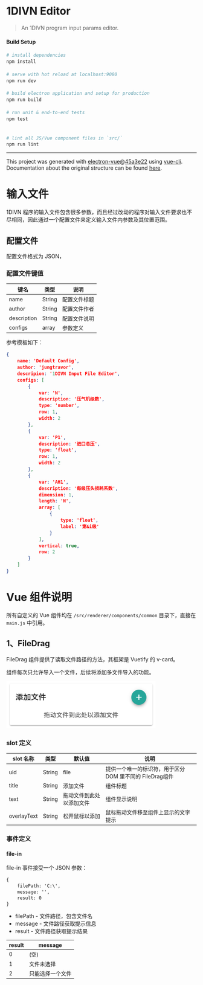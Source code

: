 # 1DIVN Editor

> An 1DIVN program input params editor.

#### Build Setup

``` bash
# install dependencies
npm install

# serve with hot reload at localhost:9080
npm run dev

# build electron application and setup for production
npm run build

# run unit & end-to-end tests
npm test


# lint all JS/Vue component files in `src/`
npm run lint

```

---

This project was generated with [electron-vue](https://github.com/SimulatedGREG/electron-vue)@[45a3e22](https://github.com/SimulatedGREG/electron-vue/tree/45a3e224e7bb8fc71909021ccfdcfec0f461f634) using [vue-cli](https://github.com/vuejs/vue-cli). Documentation about the original structure can be found [here](https://simulatedgreg.gitbooks.io/electron-vue/content/index.html).

# 输入文件

1DIVN 程序的输入文件包含很多参数，而且经过改动的程序对输入文件要求也不尽相同，因此通过一个配置文件来定义输入文件内参数及其位置范围。

## 配置文件

配置文件格式为 JSON，

### 配置文件键值

| 键名        | 类型   | 说明         |
| ----------- | ------ | ------------ |
| name        | String | 配置文件标题 |
| author      | String | 配置文件作者 |
| description | String | 配置文件说明 |
| configs     | array  | 参数定义     |

参考模板如下：

```json
{
	name: 'Default Config',
	author: 'jungtravor',
	descripion: '1DIVN Input File Editor',
	configs: [
		{
			var: 'N',
			description: '压气机级数',
			type: 'number',
			row: 1,
			width: 2
		},
		{
			var: 'P1',
			description: '进口总压',
			type: 'float',
			row: 1,
			width: 2
		},
		{
			var: 'AH1',
			description: '每级压头损耗系数',
            dimension: 1,
            length: 'N',
			array: [
				{
					type: 'float',
                    label: '第&i级'
				}
			],
            vertical: true,
			row: 2
		}
	]
}
```



# Vue 组件说明

所有自定义的 Vue 组件均在 `/src/renderer/components/common` 目录下，直接在 `main.js` 中引用。

## 1、FileDrag

FileDrag 组件提供了读取文件路径的方法，其框架是 Vuetify 的 v-card。

组件每次只允许导入一个文件，后续将添加多文件导入的功能。

![FileDrag组件示例图](assets/image-20201115205907662.png)

### slot 定义

| slot 名称   | 类型   | 默认值                   | 说明                                                     |
| ----------- | ------ | ------------------------ | -------------------------------------------------------- |
| uid         | String | file                     | 提供一个唯一的标识符，用于区分 DOM 里不同的 FileDrag组件 |
| title       | String | 添加文件                 | 组件标题                                                 |
| text        | String | 拖动文件到此处以添加文件 | 组件显示说明                                             |
| overlayText | String | 松开鼠标以添加           | 鼠标拖动文件移至组件上显示的文字提示                     |

### 事件定义

#### file-in

file-in 事件接受一个 JSON 参数：

```
{
	filePath: 'C:\',
	message: '',
	result: 0
}
```

- filePath - 文件路径，包含文件名
- message - 文件路径获取提示信息
- result - 文件路径获取提示结果

| result | message          |
| ------ | ---------------- |
| 0      | (空)             |
| 1      | 文件未选择       |
| 2      | 只能选择一个文件 |

